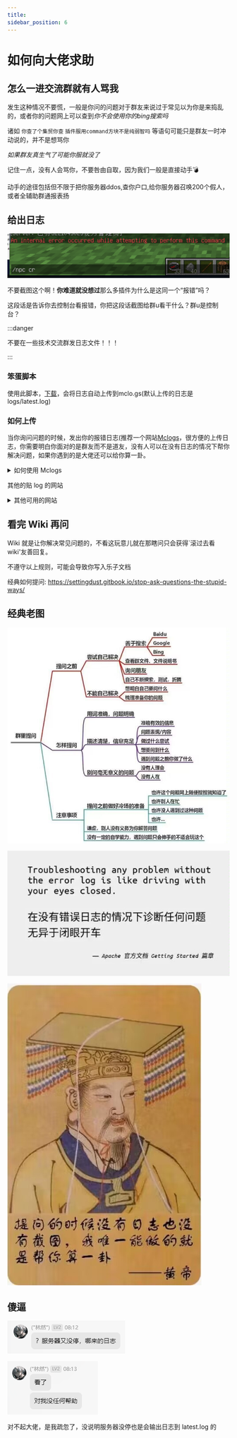 ```yaml
---
title: 
sidebar_position: 6
---
```


# 如何向大佬求助

## 怎么一进交流群就有人骂我

发生这种情况不要慌，一般是你问的问题对于群友来说过于常见以为你是来捣乱的，或者你的问题网上可以查到*你不会使用你的bing搜索吗*

诸如 `你查了个集贸你查` `插件服用command方块不是纯弱智吗` 等语句可能只是群友一时冲动说的，并不是想骂你

*如果群友真生气了可能你服就没了*

记住一点，没有人会骂你，不要咎由自取，因为我们一般是直接动手💣

动手的途径包括但不限于把你服务器ddos,查你户口,给你服务器召唤200个假人，或者全辅助群通报表扬

## 给出日志

![](_images/不要截图这个啊.png)

不要截图这个啊！**你难道就没想过**那么多插件为什么是这同一个“报错”吗？

这段话是告诉你去控制台看报错，你把这段话截图给群u看干什么？群u是控制台？

:::danger

不要在一些技术交流群发日志文件！！！

:::

### 笨蛋脚本

使用此脚本，[下载](https://github.com/lilingfengdev/NitWiki-Script/releases/download/windows-latest/update-log.exe)，会将日志自动上传到mclo.gs(默认上传的日志是logs/latest.log)

### 如何上传

当你询问问题的时候，发出你的报错日志(推荐一个网站[Mclogs](https://mclo.gs/)，很方便的上传日志，你需要明白你面对的是群友而不是道友，没有人可以在没有日志的情况下帮你解决问题，如果你遇到的是大佬还可以给你算一卦。

<details>
  <summary>如何使用 Mclogs </summary>

![](_images/问问题的技巧/如何使用Mclogs-1.png)

log文件在服务端根目录的logs文件夹，一般上传latest.log(最新的日志)即可

![](_images/问问题的技巧/如何使用Mclogs-2.png)

把这个链接复制粘贴发给大佬

</details>

其他的贴 log 的网站

<details>
  <summary>其他可用的网站</summary>

- https://pastes.dev/
- https://paste.fastmirror.net/
- https://n0paste.tk/
- https://www.paste.lv/
- https://nekobin.com/
- https://note.ms/dwlg
- https://paste.gg/
- https://bytebin.lucko.me/
- https://netcut.cn/
- https://cl1p.cn/
- https://jiantieban.cn/
- https://www.verybin.com/
- https://ykjtb.com/
- https://airportal.cn/
- https://toolight.cn/text/paste
- https://nick-running.github.io/easy-tools/clipboard.html

</details>

## 看完 Wiki 再问

Wiki 就是让你解决常见问题的，不看这玩意儿就在那瞎问只会获得`滚过去看wiki'友善回复。

不遵守以上规则，可能会导致你写入乐子文档

经典如何提问: https://settingdust.gitbook.io/stop-ask-questions-the-stupid-ways/

## 经典老图

![](_images/问问题的技巧/经典老图-1.jpg)

![](_images/问问题的技巧/经典老图-2.jpg)

![](_images/问问题的技巧/经典老图-3.jpg)

## 傻逼

![](_images/问问题的技巧/林然-1.png)

![](_images/问问题的技巧/林然-2.png)

对不起大佬，是我疏忽了，没说明服务器没停也是会输出日志到 latest.log 的
